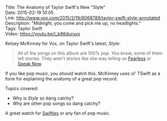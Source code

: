 Title: The Anatomy of Taylor Swift's New "Style"  
Date: 2015-02-19 10:05  
Link: http://www.vox.com/2015/2/19/8068789/taylor-swift-style-annotated  
Description: "Midnight, you come and pick me up, no headlights."  
Tags: Taylor Swift  
Video: https://youtu.be/l_b86duruvs  

Kelsey McKinney for Vox, on Taylor Swift's latest, <i>Style</i>:

> All of the songs on this album are 100% pop. You know, some of them tell stories. They aren't stories like she was telling on [Fearless][wikipedia] or [Speak Now][wikipedia 2]. 

If you like pop music, you should watch this. McKinney uses ol' TSwift as a form for explaining the anatomy of a great pop record. 

Topics covered:

* Why is *Style* so dang catchy?
* Why are other pop songs so dang catchy?

A great watch for [Swifties][urbandictionary] or any fan of pop music.

[urbandictionary]: http://www.urbandictionary.com/define.php?term=swiftie "Urban Dictionary: 'Swiftie'"
[wikipedia]: https://en.wikipedia.org/wiki/Fearless_(Taylor_Swift_album) "Wikipedia: Taylor Swift's album 'Fearless'"
[wikipedia 2]: https://en.wikipedia.org/wiki/Speak_Now "Wikipedia: Taylor Swift's album 'Speak Now'"